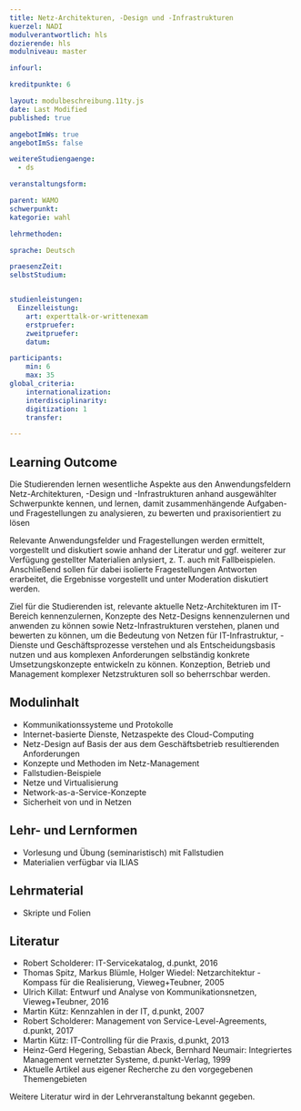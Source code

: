 ```yaml
---
title: Netz-Architekturen, -Design und -Infrastrukturen
kuerzel: NADI
modulverantwortlich: hls
dozierende: hls
modulniveau: master

infourl: 

kreditpunkte: 6

layout: modulbeschreibung.11ty.js
date: Last Modified
published: true

angebotImWs: true
angebotImSs: false

weitereStudiengaenge: 
  - ds

veranstaltungsform: 

parent: WAMO
schwerpunkt:
kategorie: wahl

lehrmethoden:

sprache: Deutsch

praesenzZeit: 
selbstStudium: 


studienleistungen:
  Einzelleistung:
    art: experttalk-or-writtenexam
    erstpruefer: 
    zweitpruefer: 
    datum:

participants: 
    min: 6
    max: 35
global_criteria:
    internationalization:
    interdisciplinarity:
    digitization: 1
    transfer: 

---
```



## Learning Outcome


Die Studierenden lernen wesentliche Aspekte aus den Anwendungsfeldern Netz-Architekturen, -Design und -Infrastrukturen
anhand ausgewählter Schwerpunkte kennen, und lernen, damit zusammenhängende Aufgaben- und Fragestellungen zu analysieren,
zu bewerten und praxisorientiert zu lösen


Relevante Anwendungsfelder und Fragestellungen werden ermittelt, vorgestellt und diskutiert sowie anhand der Literatur und ggf. weiterer
zur Verfügung gestellter Materialien anlysiert, z. T. auch mit Fallbeispielen. Anschließend sollen für dabei isolierte Fragestellungen
Antworten erarbeitet, die Ergebnisse vorgestellt und unter Moderation diskutiert werden.


Ziel für die Studierenden ist, relevante aktuelle Netz-Architekturen im IT-Bereich kennenzulernen, Konzepte des Netz-Designs kennenzulernen und
anwenden zu können sowie Netz-Infrastrukturen verstehen, planen und bewerten zu können, um die Bedeutung von Netzen für IT-Infrastruktur, -Dienste
und Geschäftsprozesse verstehen und als Entscheidungsbasis nutzen und aus komplexen Anforderungen selbständig konkrete Umsetzungskonzepte
entwickeln zu können. Konzeption, Betrieb und Management komplexer Netzstrukturen soll so beherrschbar werden.

## Modulinhalt

* Kommunikationssysteme und Protokolle
* Internet-basierte Dienste, Netzaspekte des Cloud-Computing
* Netz-Design auf Basis der aus dem Geschäftsbetrieb resultierenden Anforderungen
* Konzepte und Methoden im Netz-Management
* Fallstudien-Beispiele
* Netze und Virtualisierung
* Network-as-a-Service-Konzepte
* Sicherheit von und in Netzen

## Lehr- und Lernformen

* Vorlesung und Übung (seminaristisch) mit Fallstudien
* Materialien verfügbar via ILIAS

## Lehrmaterial

*   Skripte und Folien

## Literatur

* Robert Scholderer: IT-Servicekatalog, d.punkt, 2016
* Thomas Spitz, Markus Blümle, Holger Wiedel: Netzarchitektur - Kompass für die Realisierung, Vieweg+Teubner, 2005
* Ulrich Killat: Entwurf und Analyse von Kommunikationsnetzen, Vieweg+Teubner, 2016
* Martin Kütz: Kennzahlen in der IT, d.punkt, 2007
* Robert Scholderer: Management von Service-Level-Agreements, d.punkt, 2017
* Martin Kütz: IT-Controlling für die Praxis, d.punkt, 2013
* Heinz-Gerd Hegering, Sebastian Abeck, Bernhard Neumair: Integriertes Management vernetzter Systeme, d.punkt-Verlag, 1999
* Aktuelle Artikel aus eigener Recherche zu den vorgegebenen Themengebieten

Weitere Literatur wird in der Lehrveranstaltung bekannt gegeben.
